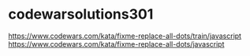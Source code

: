 # codewarsolutions301
https://www.codewars.com/kata/fixme-replace-all-dots/train/javascript
https://www.codewars.com/kata/fixme-replace-all-dots/javascript